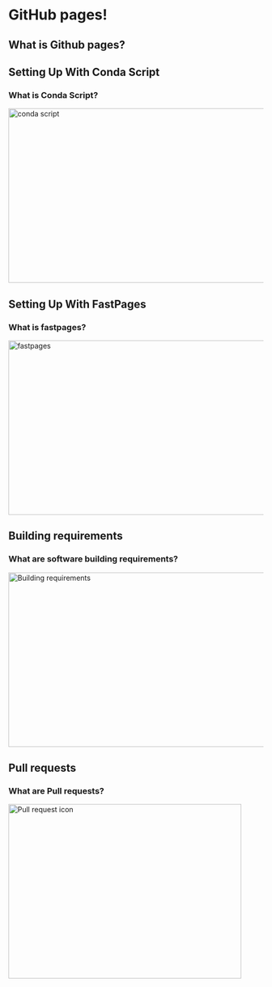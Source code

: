 <head>
    <title>Learn GitHub pages!</title>
</head>
<body>
    <div class="wrapper">
        <div class="introWrap">
            <h1>GitHub pages!</h1>
            <h2>What is Github pages?</h2>
            <h2>Setting Up With Conda Script</h2>
            <h3>What is Conda Script?</h3>
            <img src="https://elpythonista.com/wp-content/uploads/2020/10/Anaconda-entrada-hd-768x432.jpg" alt="conda script" width="600" height="345">
            <br>
            <h2>Setting Up With FastPages</h2>
            <h3>What is fastpages?</h3>
            <img src="https://olearydj.github.io/antisimplistic/images/diagram.png" alt="fastpages" width="600" height="345">
            <br>
            <h2>Building requirements</h2>
            <h3>What are software building requirements?</h3>
            <img src="https://d2slcw3kip6qmk.cloudfront.net/marketing/blog/2018Q3/software-requirements-documentation/software-requirements-document-header@2x.png" alt="Building requirements" width="650" height="345">
            <br>
            <h2>Pull requests</h2>
            <h3>What are Pull requests?</h3>
            <img src="https://seekicon.com/free-icon-download/git-pull-request_1.svg" alt="Pull request icon" width="460" height="345">
        </div>
    </div>
</body>